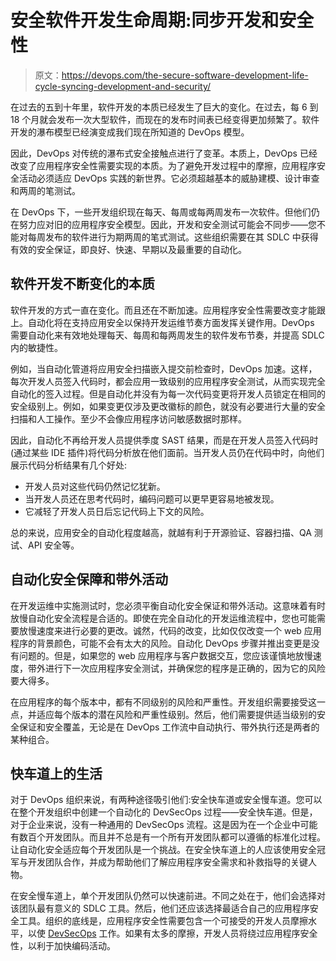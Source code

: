 # 安全软件开发生命周期:同步开发和安全性

> 原文：<https://devops.com/the-secure-software-development-life-cycle-syncing-development-and-security/>

在过去的五到十年里，软件开发的本质已经发生了巨大的变化。在过去，每 6 到 18 个月就会发布一次大型软件，而现在的发布时间表已经变得更加频繁了。软件开发的瀑布模型已经演变成我们现在所知道的 DevOps 模型。

因此，DevOps 对传统的瀑布式安全接触点进行了变革。本质上，DevOps 已经改变了应用程序安全性需要实现的本质。为了避免开发过程中的摩擦，应用程序安全活动必须适应 DevOps 实践的新世界。它必须超越基本的威胁建模、设计审查和两周的笔测试。

在 DevOps 下，一些开发组织现在每天、每周或每两周发布一次软件。但他们仍在努力应对旧的应用程序安全模型。因此，开发和安全测试可能会不同步——您不能对每周发布的软件进行为期两周的笔式测试。这些组织需要在其 SDLC 中获得有效的安全保证，即良好、快速、早期以及最重要的自动化。

## **软件开发不断变化的本质**

软件开发的方式一直在变化。而且还在不断加速。应用程序安全性需要改变才能跟上。自动化将在支持应用安全以保持开发运维节奏方面发挥关键作用。DevOps 需要自动化来有效地处理每天、每周和每两周发生的软件发布节奏，并提高 SDLC 内的敏捷性。

例如，当自动化管道将应用安全扫描嵌入提交前检查时，DevOps 加速。这样，每次开发人员签入代码时，都会应用一致级别的应用程序安全测试，从而实现完全自动化的签入过程。但是自动化并没有为每一次代码变更将开发人员锁定在相同的安全级别上。例如，如果变更仅涉及更改徽标的颜色，就没有必要进行大量的安全扫描和人工操作。至少不会像应用程序访问敏感数据时那样。

因此，自动化不再给开发人员提供季度 SAST 结果，而是在开发人员签入代码时(通过某些 IDE 插件)将代码分析放在他们面前。当开发人员仍在代码中时，向他们展示代码分析结果有几个好处:

*   开发人员对这些代码仍然记忆犹新。
*   当开发人员还在思考代码时，编码问题可以更早更容易地被发现。
*   它减轻了开发人员日后忘记代码上下文的风险。

总的来说，应用安全的自动化程度越高，就越有利于开源验证、容器扫描、QA 测试、API 安全等。

## **自动化安全保障和带外活动**

在开发运维中实施测试时，您必须平衡自动化安全保证和带外活动。这意味着有时放慢自动化安全流程是合适的。即使在完全自动化的开发运维流程中，您也可能需要放慢速度来进行必要的更改。诚然，代码的改变，比如仅仅改变一个 web 应用程序的背景颜色，可能不会有太大的风险。自动化 DevOps 步骤并推出变更是没有问题的。但是，如果您的 web 应用程序与客户数据交互，您应该谨慎地放慢速度，带外进行下一次应用程序安全测试，并确保您的程序是正确的，因为它的风险要大得多。

在应用程序的每个版本中，都有不同级别的风险和严重性。开发组织需要接受这一点，并适应每个版本的潜在风险和严重性级别。然后，他们需要提供适当级别的安全保证和安全覆盖，无论是在 DevOps 工作流中自动执行、带外执行还是两者的某种组合。

## **快车道上的生活**

对于 DevOps 组织来说，有两种途径吸引他们:安全快车道或安全慢车道。您可以在整个开发组织中创建一个自动化的 DevSecOps 过程——安全快车道。但是，对于企业来说，没有一种通用的 DevSecOps 流程。这是因为在一个企业中可能有数百个开发团队。而且并不总是有一个所有开发团队都可以遵循的标准化过程。 让自动化安全适应每个开发团队是一个挑战。在安全快车道上的人应该使用安全冠军与开发团队合作，并成为帮助他们了解应用程序安全需求和补救指导的关键人物。

在安全慢车道上，单个开发团队仍然可以快速前进。不同之处在于，他们会选择对该团队最有意义的 SDLC 工具。然后，他们还应该选择最适合自己的应用程序安全工具。组织的底线是，应用程序安全性需要包含一个可接受的开发人员摩擦水平，以使 [DevSecOps](https://devops.com/survey-surfaces-root-causes-of-devsecops-tension/) 工作。如果有太多的摩擦，开发人员将绕过应用程序安全性，以利于加快编码活动。